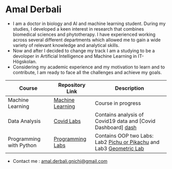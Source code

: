 # Amal Derbali



- I am a doctor in biology and AI and machine learning student. During my studies, I developed a keen interest in research that combines biomedical sciences and phytotherapy. I have experienced working across several different departments which allowed me to gain a wide variety of relevant knowledge and analytical skills. 
- Now and after I decided to change my track I am a studying to be a devoloper in Artificial Intelligence and Machine Learning in IT-Högskolan.
- Considering my academic experience and my motivation to learn and to contribute, I am ready to face all the challenges and achieve my goals. 


|Course                   | Repository Link              | Description                                                                     |
| ------------------------| -----------------------------|---------------------------------------------------------------------------------|
| Machine Learning        | [Machine Learning][MachineLr]| Course in progress                                                              |
| Data Analysis           | [Covid Labs][databh]         | Contains analysis of Covid19 data and [Covid Dashboard] [dash]                  |
| Programming with Python | [Programming Labs][pythonpr] | Contains OOP two Labs: Lab2 [Pichu or Pikachu][PP] and Lab3 [Geometric Lab][Geo]|    



[pythonpr]: https://github.com/AmalDerbali/Programmering_med_Python_Amal_Derbali/tree/main/Labs
[PP]: https://github.com/AmalDerbali/Programmering_med_Python_Amal_Derbali/tree/main/Labs/Lab2
[Geo]: https://github.com/AmalDerbali/Programmering_med_Python_Amal_Derbali/tree/main/Labs/Lab3
[databh]: https://github.com/AmalDerbali/Databehandling_AmalDerbali/tree/main/Lab
[dash]: https://github.com/AmalDerbali/Databehandling_AmalDerbali/tree/main/Lab/Covid_dashboard
[MachineLr]: https://github.com/AmalDerbali/Machine-learning-Amal-Derbali

	



 - Contact me : amal.derbali.gnichi@gmail.com

